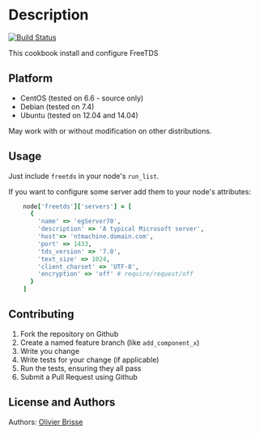 Description
===========

[![Build Status](https://travis-ci.org/aioi/chef-freetds.png?branch=master)](https://travis-ci.org/aioi/chef-freetds)

This cookbook install and configure FreeTDS

Platform
--------

* CentOS (tested on 6.6 - source only)
* Debian (tested on 7.4)
* Ubuntu (tested on 12.04 and 14.04)

May work with or without modification on other distributions.

Usage
-----
Just include `freetds` in your node's `run_list`.

If you want to configure some server add them to your node's attributes:

```ruby
    node['freetds']['servers'] = [
      {
        'name' => 'egServer70',
        'description' => 'A typical Microsoft server',
        'host'=> 'ntmachine.domain.com',
        'port' => 1433,
        'tds_version' => '7.0',
        'text_size' => 1024,
        'client_charset' => 'UTF-8',
        'encryption' => 'off' # require/request/off
      }
    ]
```

Contributing
------------
1. Fork the repository on Github
2. Create a named feature branch (like `add_component_x`)
3. Write you change
4. Write tests for your change (if applicable)
5. Run the tests, ensuring they all pass
6. Submit a Pull Request using Github

License and Authors
-------------------
Authors: [Olivier Brisse](https://github.com/ouranos)
